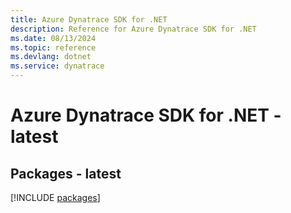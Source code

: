 ```yaml
---
title: Azure Dynatrace SDK for .NET
description: Reference for Azure Dynatrace SDK for .NET
ms.date: 08/13/2024
ms.topic: reference
ms.devlang: dotnet
ms.service: dynatrace
---
```

# Azure Dynatrace SDK for .NET - latest
## Packages - latest
[!INCLUDE [packages](dynatrace-index.md)]